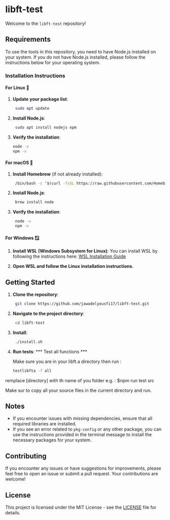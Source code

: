 # libft-test

Welcome to the `libft-test` repository!

## Requirements

To use the tools in this repository, you need to have Node.js installed on your system. If you do not have Node.js installed, please follow the instructions below for your operating system.

### Installation Instructions

#### For Linux 🐧

1. **Update your package list**:
   ```bash
    sudo apt update
   

3. **Install Node.js**:
   ```bash
    sudo apt install nodejs npm

4. **Verify the installation**:
   ```bash
   node -v
   npm -v

#### For macOS 🍏

1. **Install Homebrew** (if not already installed):
   ```bash
    /bin/bash -c "$(curl -fsSL https://raw.githubusercontent.com/Homebrew/install/HEAD/install.sh)"

2. **Install Node.js**:
   ```bash
    brew install node

3. **Verify the installation**:
   ```bash
    node -v
    npm -v

#### For Windows 🪟

1. **Install WSL (Windows Subsystem for Linux)**:
   You can install WSL by following the instructions here: [WSL Installation Guide](https://learn.microsoft.com/en-us/windows/wsl/install)

2. **Open WSL and follow the Linux installation instructions**.

## Getting Started

1. **Clone the repository**:
   ```bash
    git clone https://github.com/jawadelyousfi17/libft-test.git

2. **Navigate to the project directory**:
   ```bash
    cd libft-test


3. **Install**:
   ```bash
    ./install.sh
4. **Run tests**:
   *** Test all functions ***
   
   Make sure you are in your libft.a directory then run :
   ```bash
   testlibfta -f all
   

remplace [directory] with th name of you folder e.g. : $npm run test src

Make sur to copy all your source files in the current directory and run.

## Notes

- If you encounter issues with missing dependencies, ensure that all required libraries are installed.
- If you see an error related to `pkg-config` or any other package, you can use the instructions provided in the terminal message to install the necessary packages for your system.

## Contributing

If you encounter any issues or have suggestions for improvements, please feel free to open an issue or submit a pull request. Your contributions are welcome!

## License

This project is licensed under the MIT License - see the [LICENSE](LICENSE) file for details.
